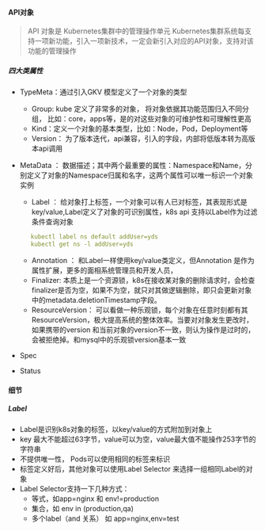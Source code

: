 #### API对象

> API 对象是 Kubernetes集群中的管理操作单元
Kubernetes集群系统每支持一项新功能，引入一项新技术，一定会新引入对应的API对象，支持对该功能的管理操作

##### 四大类属性
- TypeMeta：通过引入GKV 模型定义了一个对象的类型  
  - Group: kube 定义了非常多的对象， 将对象依据其功能范围归入不同分组， 比如：core，apps等，是的对这些对象的可维护性和可理解性更高
  - Kind：定义一个对象的基本类型，比如：Node，Pod，Deployment等
  - Version： 为了版本迭代，api兼容，引入的字段，内部将低版本转为高版本api调用  

- MetaData ： 数据描述；其中两个最重要的属性：Namespace和Name，分别定义了对象的Namespace归属和名字，这两个属性可以唯一标识一个对象实例
  - Label ： 给对象打上标签，一个对象可以有人已对标签，其表现形式是key/value,Label定义了对象的可识别属性，k8s api 支持以Label作为过滤条件查询对象 
  ``` yaml
     kubectl label ns default addUser=yds
     kubectl get ns -l addUser=yds
  ```
  - Annotation ： 和Label一样使用key/value类定义，但Annotation 是作为属性扩展，更多的面相系统管理员和开发人员，  
  - Finalizer: 本质上是一个资源锁，k8s在接收某对象的删除请求时，会检查finalizer是否为空，如果不为空，就只对其做逻辑删除，即只会更新对象中的metadata.deletionTimestamp字段。
  - ResourceVersion： 可以看做一种乐观锁，每个对象在任意时刻都有其ResourceVersion，极大提高系统的整体效率。当要对对象发生更改时，如果携带的version 和当前对象的version不一致，则认为操作是过时的，会被拒绝掉。和mysql中的乐观锁version基本一致

- Spec

- Status


#### 细节
##### Label
- Label是识别k8s对象的标签，以key/value的方式附加到对象上
- key 最大不能超过63字节，value可以为空，value最大值不能操作253字节的字符串
- 不提供唯一性， Pods可以使用相同的标签来标识
- 标签定义好后，其他对象可以使用Label Selector 来选择一组相同Label的对象
- Label Selector支持一下几种方式：
  - 等式，如app=nginx 和 env!=production
  - 集合，如 env in (production,qa)
  - 多个label（and 关系） 如 app=nginx,env=test
  